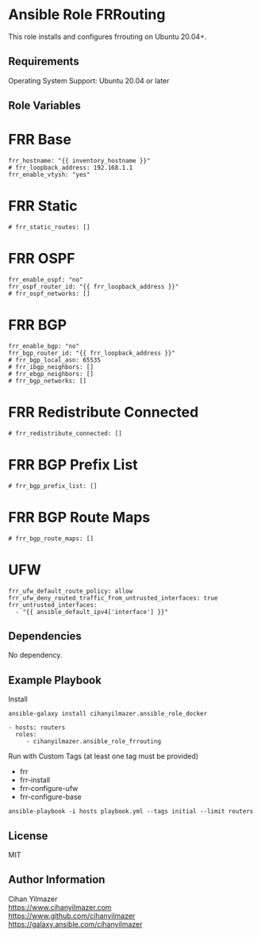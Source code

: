 Ansible Role FRRouting
=========

This role installs and configures frrouting on Ubuntu 20.04+.

Requirements
------------

Operating System Support: Ubuntu 20.04 or later

Role Variables
--------------

# FRR Base
```
frr_hostname: "{{ inventory_hostname }}"
# frr_loopback_address: 192.168.1.1
frr_enable_vtysh: "yes"
```
# FRR Static
```
# frr_static_routes: []
```

# FRR OSPF
```
frr_enable_ospf: "no"
frr_ospf_router_id: "{{ frr_loopback_address }}"
# frr_ospf_networks: []
```

# FRR BGP
```
frr_enable_bgp: "no"
frr_bgp_router_id: "{{ frr_loopback_address }}"
# frr_bgp_local_asn: 65535
# frr_ibgp_neighbors: []
# frr_ebgp_neighbors: []
# frr_bgp_networks: []
```

# FRR Redistribute Connected
```
# frr_redistribute_connected: []
```

# FRR BGP Prefix List
```
# frr_bgp_prefix_list: []
```

# FRR BGP Route Maps
```
# frr_bgp_route_maps: []
```

# UFW
```
frr_ufw_default_route_policy: allow
frr_ufw_deny_routed_traffic_from_untrusted_interfaces: true
frr_untrusted_interfaces:
  - "{{ ansible_default_ipv4['interface'] }}"
```

Dependencies
------------

No dependency.

Example Playbook
----------------

Install
```
ansible-galaxy install cihanyilmazer.ansible_role_docker
```

    - hosts: routers
      roles:
         - cihanyilmazer.ansible_role_frrouting

Run with Custom Tags (at least one tag must be provided)
- frr
- frr-install
- frr-configure-ufw
- frr-configure-base

```
ansible-playbook -i hosts playbook.yml --tags initial --limit routers
```

License
-------

MIT

Author Information
------------------

Cihan Yilmazer<br />
https://www.cihanyilmazer.com<br />
https://www.github.com/cihanyilmazer<br />
https://galaxy.ansible.com/cihanyilmazer<br />